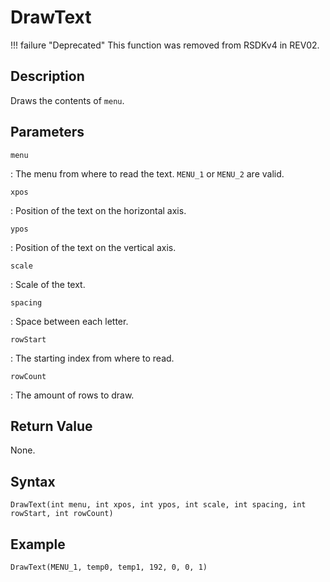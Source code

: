 # DrawText

!!! failure "Deprecated"
    This function was removed from RSDKv4 in REV02.

## Description
Draws the contents of `menu`.

## Parameters
`menu`

:   The menu from where to read the text. `MENU_1` or `MENU_2` are valid.

`xpos`

:   Position of the text on the horizontal axis.

`ypos`

:   Position of the text on the vertical axis.

`scale`

:   Scale of the text.

`spacing`

:   Space between each letter.

`rowStart`

:   The starting index from where to read.

`rowCount`

:   The amount of rows to draw.

## Return Value
None.

## Syntax
```
DrawText(int menu, int xpos, int ypos, int scale, int spacing, int rowStart, int rowCount)
```

## Example
```
DrawText(MENU_1, temp0, temp1, 192, 0, 0, 1)
```